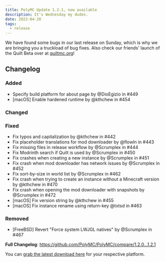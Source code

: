 ```yaml
---
title: PolyMC Update 1.2.1, now available
description: It's Wednesday my dudes.
date: 2022-04-20
tags:
  - release
---
```

We have found some bugs in our last release on Sunday, which is why we are bringing you a truckload of bug fixes.
Also check our friends' launch of the Quilt Beta over at [quiltmc.org](https://quiltmc.org)!

## Changelog

### Added
- Specify build platform for about page by @DioEgizio in #449
- [macOS] Enable hardened runtime by @kthchew in #454

### Changed

### Fixed
- Fix typos and capitalization by @kthchew in #442
- Fix placeholder translations for mod downloader by @flowln in #443
- Fix missing files in release workflow by @Scrumplex in #444
- Fix Modrinth search if Quilt is used by @Scrumplex in #450
- Fix crashes when creating a new instance by @Scrumplex in #451
- Fix crash when mod downloader has network issues by @Scrumplex in #452
- Fix sort-by-size in world list by @Scrumplex in #462
- Fix crash when trying to create an instance without a Minecraft version by @kthchew in #470
- Fix crash when opening the mod downloader with snapshots by @Scrumplex in #472
- [macOS] Fix version string by @kthchew in #455
- [macOS] Fix instance rename using return-key @txtsd in #463

### Removed
- [FreeBSD] Revert "Force system LWJGL natives" by @Scrumplex in #467

**Full Changelog**: https://github.com/PolyMC/PolyMC/compare/1.2.0...1.2.1

You can [grab the latest download here](/download) for your respective platform.

